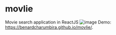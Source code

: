 # movlie
Movie search application in ReactJS
![image](../master/movlie/public/home.png)
Demo: https://benardcharumbira.github.io/movlie/.
